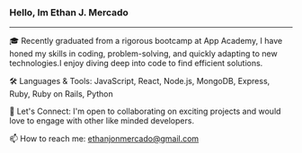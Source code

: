### Hello, Im Ethan J. Mercado            
                                                    
----                                                 
                                                
           
🎓 Recently graduated from a rigorous bootcamp at App Academy, I have honed my skills in coding, problem-solving, and quickly adapting to new technologies.I enjoy diving deep into code to find efficient solutions.

🛠️ Languages & Tools: JavaScript, React, Node.js, MongoDB, Express, Ruby, Ruby on Rails, Python

🤝 Let's Connect: I'm open to collaborating on exciting projects and would love to engage with other like minded developers.

📫 How to reach me: ethanjonmercado@gmail.com



<!--
**Ethanjonm/Ethanjonm** is a ✨ _special_ ✨ repository because its `README.md` (this file) appears on your GitHub profile.

Here are some ideas to get you started:

- 🔭 I’m currently working on ...
- 🌱 I’m currently learning ...
- 👯 I’m looking to collaborate on ...
- 🤔 I’m looking for help with ...
- 💬 Ask me about ...
- 📫 How to reach me: ...
- 😄 Pronouns: ...
- ⚡ Fun fact: ...
-->
